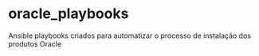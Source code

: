 # oracle_playbooks
Ansible playbooks criados para automatizar o processo de instalação dos produtos Oracle
